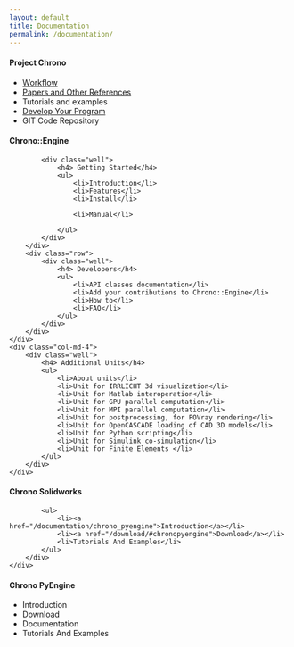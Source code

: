 ```yaml
---
layout: default
title: Documentation
permalink: /documentation/
---
```


<div class="row">
	<h4> Project Chrono</h4>
	<div class="col-md-4">
		<div class="well">
			<ul>
				<li><a href="/documentation/workflow">Workflow</a></li>
				<li><a href="/documentation/references">Papers and Other References</a></li>
				<li>Tutorials and examples</li>
				<li><a href="/documentation/tutorials/develop/">Develop Your Program</a></li>
				<li>GIT Code Repository</li>
			</ul>
		</div>
	</div>
</div>


<div class="row">
	<h4> Chrono::Engine</h4>
	<div class="col-md-4">
		<div class="row">

			<div class="well">
				<h4> Getting Started</h4>
				<ul>
					<li>Introduction</li>
					<li>Features</li>
					<li>Install</li>

					<li>Manual</li>

				</ul>
			</div>
		</div>
		<div class="row">
			<div class="well">
				<h4> Developers</h4>
				<ul>
					<li>API classes documentation</li>
					<li>Add your contributions to Chrono::Engine</li>
					<li>How to</li>
					<li>FAQ</li>
				</ul>
			</div>
		</div>
	</div>
	<div class="col-md-4">
		<div class="well">
			<h4> Additional Units</h4>
			<ul>
				<li>About units</li>
				<li>Unit for IRRLICHT 3d visualization</li>
				<li>Unit for Matlab interoperation</li>
				<li>Unit for GPU parallel computation</li>
				<li>Unit for MPI parallel computation</li>
				<li>Unit for postprocessing, for POVray rendering</li>
				<li>Unit for OpenCASCADE loading of CAD 3D models</li>
				<li>Unit for Python scripting</li>
				<li>Unit for Simulink co-simulation</li>
				<li>Unit for Finite Elements </li>
			</ul>
		</div>
	</div>
</div>

<div class="row">
	<h4> Chrono Solidworks</h4>
	<div class="col-md-6">
		<div class="well">

			<ul>
				<li><a href="/documentation/chrono_pyengine">Introduction</a></li>
				<li><a href="/download/#chronopyengine">Download</a></li>
				<li>Tutorials And Examples</li>
			</ul>
		</div>
	</div>
</div>

<div class="row">
	<h4> Chrono PyEngine</h4>
	<div class="col-md-6">
		<div class="well">
			<ul>
				<li>Introduction</li>
				<li>Download</li>
				<li>Documentation</li>
				<li>Tutorials And Examples</li>
			</ul>
		</div>
	</div>
</div>


